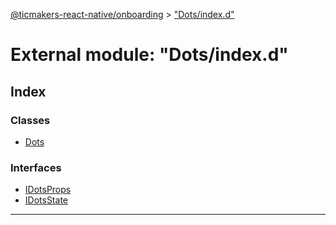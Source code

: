 [@ticmakers-react-native/onboarding](../README.md) > ["Dots/index.d"](../modules/_dots_index_d_.md)

# External module: "Dots/index.d"

## Index

### Classes

* [Dots](../classes/_dots_index_d_.dots.md)

### Interfaces

* [IDotsProps](../interfaces/_dots_index_d_.idotsprops.md)
* [IDotsState](../interfaces/_dots_index_d_.idotsstate.md)

---

